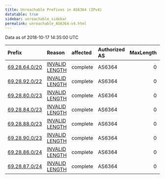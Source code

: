 ```yaml
---
title: Unreachable Prefixes in AS6364 (IPv4)
datatable: true
sidebar: unreachable_sidebar
permalink: unreachable_AS6364-v4.html
---
```


Data as of 2018-10-17 14:35:00 UTC


<div class="datatable-begin"></div>

| Prefix                                               | Reason                                                                                                 | affected   | Authorized AS   |   MaxLength | Anchor                           |   unreachable /24s |
|:-----------------------------------------------------|:-------------------------------------------------------------------------------------------------------|:-----------|:----------------|------------:|:---------------------------------|-------------------:|
| [69.28.64.0/20](https://stat.ripe.net/69.28.64.0/20) | [INVALID LENGTH](https://rpki-validator.ripe.net/announcement-preview?asn=AS6364&prefix=69.28.64.0/20) | complete   | AS6364          |           0 | [ARIN](unreachable_ARIN-v4.html) |                 16 |
| [69.28.92.0/22](https://stat.ripe.net/69.28.92.0/22) | [INVALID LENGTH](https://rpki-validator.ripe.net/announcement-preview?asn=AS6364&prefix=69.28.92.0/22) | complete   | AS6364          |           0 | [ARIN](unreachable_ARIN-v4.html) |                  4 |
| [69.28.80.0/23](https://stat.ripe.net/69.28.80.0/23) | [INVALID LENGTH](https://rpki-validator.ripe.net/announcement-preview?asn=AS6364&prefix=69.28.80.0/23) | complete   | AS6364          |           0 | [ARIN](unreachable_ARIN-v4.html) |                  2 |
| [69.28.84.0/23](https://stat.ripe.net/69.28.84.0/23) | [INVALID LENGTH](https://rpki-validator.ripe.net/announcement-preview?asn=AS6364&prefix=69.28.84.0/23) | complete   | AS6364          |           0 | [ARIN](unreachable_ARIN-v4.html) |                  2 |
| [69.28.88.0/23](https://stat.ripe.net/69.28.88.0/23) | [INVALID LENGTH](https://rpki-validator.ripe.net/announcement-preview?asn=AS6364&prefix=69.28.88.0/23) | complete   | AS6364          |           0 | [ARIN](unreachable_ARIN-v4.html) |                  2 |
| [69.28.90.0/23](https://stat.ripe.net/69.28.90.0/23) | [INVALID LENGTH](https://rpki-validator.ripe.net/announcement-preview?asn=AS6364&prefix=69.28.90.0/23) | complete   | AS6364          |           0 | [ARIN](unreachable_ARIN-v4.html) |                  2 |
| [69.28.86.0/24](https://stat.ripe.net/69.28.86.0/24) | [INVALID LENGTH](https://rpki-validator.ripe.net/announcement-preview?asn=AS6364&prefix=69.28.86.0/24) | complete   | AS6364          |           0 | [ARIN](unreachable_ARIN-v4.html) |                  1 |
| [69.28.87.0/24](https://stat.ripe.net/69.28.87.0/24) | [INVALID LENGTH](https://rpki-validator.ripe.net/announcement-preview?asn=AS6364&prefix=69.28.87.0/24) | complete   | AS6364          |           0 | [ARIN](unreachable_ARIN-v4.html) |                  1 |

<div class="datatable-end"></div>